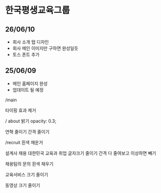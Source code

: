 # 한국평생교육그룹

<h2>26/06/10</h2>

- 회사 소개 탭 디자인
- 회사 메인 이미지만 구하면 완성일듯
- 토스 폰트 추가

<h2>25/06/09</h2>

- 메인 홈페이지 완성
- 업데이트 될 예정

/main

타이핑 효과 제거

/ about
밝기
opacity: 0.3;

연혁 줄이기 간격 줄이기

/recruit 흰색 채운거

설계사 채용 대한민국 교육과 취업 글자크기 줄이기 간격 다 줄여보고 이상하면 빼기

채용팀의 문의 흰색 채우기

교육서비스 크기 줄이기

동영상 크기 줄이기
